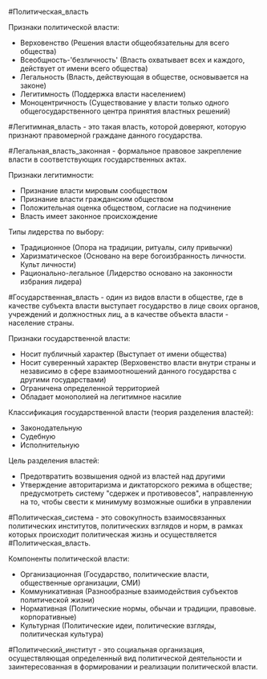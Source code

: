 #Политическая_власть 

Признаки политической власти:
- Верховенство (Решения власти общеобязательны для всего общества)
- Всеобщность-'безличность' (Власть охватывает всех и каждого, действует от имени всего общества)
- Легальность (Власть, действующая в обществе, основывается на законе)
- Легитимность (Поддержка власти населением)
- Моноцентричность (Существование у власти только одного общегосударственного центра принятия властных решений)

#Легитимная_власть - это такая власть, которой доверяют, которую признают правомерной граждане данного государства.

#Легальная_власть_законная - формальное правовое закрепление власти в соответствующих государственных актах.

Признаки легитимности:
- Признание власти мировым сообществом
- Признание власти гражданским обществом
- Положительная оценка обществом, согласие на подчинение
- Власть имеет законное происхождение

Типы лидерства по выбору:
- Традиционное (Опора на традиции, ритуалы, силу привычки)
- Харизматическое (Основано на вере богоизбранность личности. Культ личности)
- Рационально-легальное (Лидерство основано на законности избрания лидера)

#Государственная_власть - один из видов власти в обществе, где в качестве субъекта власти выступает государство в лице своих органов, учреждений и должностных лиц, а в качестве объекта власти - население страны.

Признаки государственной власти:
- Носит публичный характер (Выступает от имени общества)
- Носит суверенный характер (Верховенство власти внутри страны и независимо в сфере взаимоотношений данного государства с другими государствами)
- Ограничена определенной территорией
- Обладает монополией на легитимное насилие

Классификация государственной власти (теория разделения властей):
- Законодательную
- Судебную
- Исполнительную

Цель разделения властей:
- Предотвратить возвышения одной из властей над другими
- Утверждение авторитаризма и диктаторского режима в обществе; предусмотреть систему "сдержек и противовесов", направленную на то, чтобы свести к минимуму возможные ошибки в управлении

#Политическая_система - это совокупность взаимосвязанных политических институтов, политических взглядов и норм, в рамках которых происходит политическая жизнь и осуществляется #Политическая_власть.

Компоненты политической власти:
- Организационная (Государство, политические власти, общественные организации, СМИ)
- Коммуникативная (Разнообразные взаимодействия субъектов политической жизни)
- Нормативная (Политические нормы, обычаи и традиции, правовые. корпоративные)
- Культурная (Политические идеи, политические взгляды, политическая культура)

#Политический_институт - это социальная организация, осуществляющая определенный вид политической деятельности и заинтересованная в формировании и реализации политической власти.


